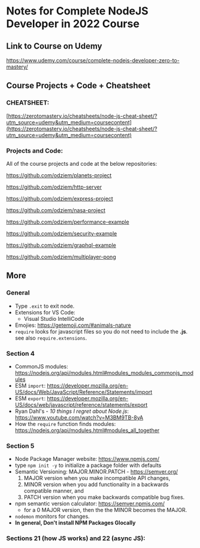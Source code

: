 # Notes for Complete NodeJS Developer in 2022 Course

## Link to Course on Udemy

https://www.udemy.com/course/complete-nodejs-developer-zero-to-mastery/

## Course Projects + Code + Cheatsheet

### CHEATSHEET:

[https://zerotomastery.io/cheatsheets/node-js-cheat-sheet/?utm_source=udemy&utm_medium=coursecontent](https://zerotomastery.io/cheatsheets/node-js-cheat-sheet/?utm_source=udemy&utm_medium=coursecontent)

### Projects and Code:

All of the course projects and code at the below repositories:

https://github.com/odziem/planets-project

https://github.com/odziem/http-server

https://github.com/odziem/express-project

https://github.com/odziem/nasa-project

https://github.com/odziem/performance-example

https://github.com/odziem/security-example

https://github.com/odziem/graphql-example

https://github.com/odziem/multiplayer-pong

## More

### General

- Type `.exit` to exit node.
- Extensions for VS Code:
  - Visual Studio IntelliCode
- Emojies: https://getemoji.com/#animals-nature
- `require` looks for javascript files so you do not need to include the **.js**. see also `require.extensions`.

### Section 4

- CommonJS modules: https://nodejs.org/api/modules.html#modules_modules_commonjs_modules
- ESM `import`: https://developer.mozilla.org/en-US/docs/Web/JavaScript/Reference/Statements/import
- ESM `export`: https://developer.mozilla.org/en-US/docs/web/javascript/reference/statements/export
- Ryan Dahl's - _10 things I regret about Node.js_: https://www.youtube.com/watch?v=M3BM9TB-8yA
- How the `require` function finds modules: https://nodejs.org/api/modules.html#modules_all_together

### Section 5

- Node Package Manager website: https://www.npmjs.com/
- type `npm init -y` to initialize a package folder with defaults
- Semantic Versioning: MAJOR.MINOR.PATCH - https://semver.org/
  1. MAJOR version when you make incompatible API changes,
  2. MINOR version when you add functionality in a backwards compatible manner, and
  3. PATCH version when you make backwards compatible bug fixes.
- npm semantic version calculator: https://semver.npmjs.com/
  - for a 0 MAJOR version, then the the MINOR becomes the MAJOR.
- `nodemon` monitors for changes.
- **In general, Don't install NPM Packages Glocally**

### Sections 21 (how JS works) and 22 (async JS):
